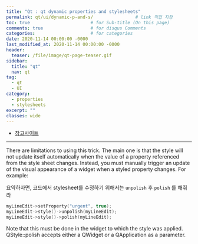 ```yaml
---
title: "Qt : qt dynamic properties and stylesheets"
permalink: qt/ui/dynamic-p-and-s/                # link 직접 지정
toc: true                       # for Sub-title (On this page)
comments: true                  # for disqus Comments
categories:                     # for categories
date: 2020-11-14 00:00:00 -0000
last_modified_at: 2020-11-14 00:00:00 -0000
header:
  teaser: /file/image/qt-page-teaser.gif
sidebar:
  title: "qt"
  nav: qt
tag:
  - qt
  - UI
category:
  - properties
  - stylesheets
excerpt: ""
classes: wide
---
```


* [참고사이트](https://wiki.qt.io/Dynamic_Properties_and_Stylesheets)

---

There are limitations to using this trick. The main one is that the style will not update itself automatically when the value of a property referenced from the style sheet changes. Instead, you must manually trigger an update of the visual appearance of a widget when a styled property changes. For example:

요약하자면, 코드에서 stylesheet를 수정하기 위해서는 `unpolish` 후 `polish` 를 해줘라

```cpp
myLineEdit->setProperty("urgent", true); 
myLineEdit->style()->unpolish(myLineEdit); 
myLineEdit->style()->polish(myLineEdit);
```

Note that this must be done in the widget to which the style was applied. QStyle::polish accepts either a QWidget or a QApplication as a parameter.